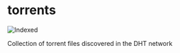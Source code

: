 torrents 
========
![Indexed](https://img.shields.io/badge/indexed-236450-blue)

Collection of torrent files discovered in the DHT network
